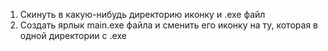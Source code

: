 1) Скинуть в какую-нибудь директорию иконку и .exe файл
2) Создать ярлык main.exe файла и сменить его иконку на ту, которая в одной директории с .exe
